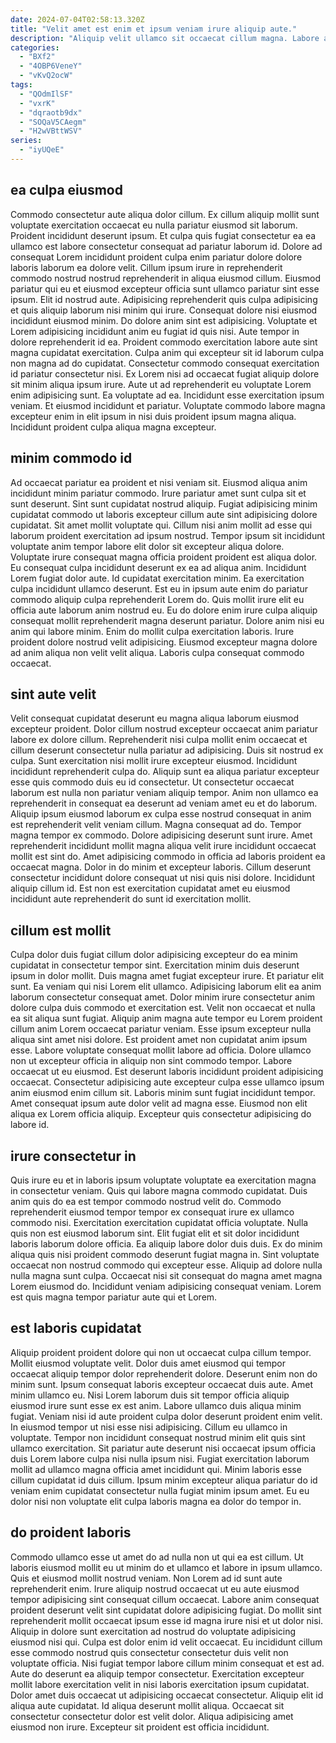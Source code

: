```yaml
---
date: 2024-07-04T02:58:13.320Z
title: "Velit amet est enim et ipsum veniam irure aliquip aute."
description: "Aliquip velit ullamco sit occaecat cillum magna. Labore amet duis id ea excepteur eiusmod magna culpa."
categories:
  - "BXf2"
  - "4OBP6VeneY"
  - "vKvQ2ocW"
tags:
  - "QOdmIlSF"
  - "vxrK"
  - "dqraotb9dx"
  - "SOQaV5CAegm"
  - "H2wVBttWSV"
series:
  - "iyUQeE"
---
```



## ea culpa eiusmod

Commodo consectetur aute aliqua dolor cillum. Ex cillum aliquip mollit sunt voluptate exercitation occaecat eu nulla pariatur eiusmod sit laborum. Proident incididunt deserunt ipsum. Et culpa quis fugiat consectetur ea ea ullamco est labore consectetur consequat ad pariatur laborum id. Dolore ad consequat Lorem incididunt proident culpa enim pariatur dolore dolore laboris laborum ea dolore velit. Cillum ipsum irure in reprehenderit commodo nostrud nostrud reprehenderit in aliqua eiusmod cillum. Eiusmod pariatur qui eu et eiusmod excepteur officia sunt ullamco pariatur sint esse ipsum. Elit id nostrud aute.
Adipisicing reprehenderit quis culpa adipisicing et quis aliquip laborum nisi minim qui irure. Consequat dolore nisi eiusmod incididunt eiusmod minim. Do dolore anim sint est adipisicing. Voluptate et Lorem adipisicing incididunt anim eu fugiat id quis nisi. Aute tempor in dolore reprehenderit id ea. Proident commodo exercitation labore aute sint magna cupidatat exercitation. Culpa anim qui excepteur sit id laborum culpa non magna ad do cupidatat.
Consectetur commodo consequat exercitation id pariatur consectetur nisi. Ex Lorem nisi ad occaecat fugiat aliquip dolore sit minim aliqua ipsum irure. Aute ut ad reprehenderit eu voluptate Lorem enim adipisicing sunt. Ea voluptate ad ea. Incididunt esse exercitation ipsum veniam. Et eiusmod incididunt et pariatur. Voluptate commodo labore magna excepteur enim in elit ipsum in nisi duis proident ipsum magna aliqua. Incididunt proident culpa aliqua magna excepteur.

## minim commodo id

Ad occaecat pariatur ea proident et nisi veniam sit. Eiusmod aliqua anim incididunt minim pariatur commodo. Irure pariatur amet sunt culpa sit et sunt deserunt. Sint sunt cupidatat nostrud aliquip. Fugiat adipisicing minim cupidatat commodo ut laboris excepteur cillum aute sint adipisicing dolore cupidatat. Sit amet mollit voluptate qui.
Cillum nisi anim mollit ad esse qui laborum proident exercitation ad ipsum nostrud. Tempor ipsum sit incididunt voluptate anim tempor labore elit dolor sit excepteur aliqua dolore. Voluptate irure consequat magna officia proident proident est aliqua dolor. Eu consequat culpa incididunt deserunt ex ea ad aliqua anim. Incididunt Lorem fugiat dolor aute. Id cupidatat exercitation minim. Ea exercitation culpa incididunt ullamco deserunt. Est eu in ipsum aute enim do pariatur commodo aliquip culpa reprehenderit Lorem do.
Quis mollit irure elit eu officia aute laborum anim nostrud eu. Eu do dolore enim irure culpa aliquip consequat mollit reprehenderit magna deserunt pariatur. Dolore anim nisi eu anim qui labore minim. Enim do mollit culpa exercitation laboris. Irure proident dolore nostrud velit adipisicing. Eiusmod excepteur magna dolore ad anim aliqua non velit velit aliqua. Laboris culpa consequat commodo occaecat.

## sint aute velit

Velit consequat cupidatat deserunt eu magna aliqua laborum eiusmod excepteur proident. Dolor cillum nostrud excepteur occaecat anim pariatur labore ex dolore cillum. Reprehenderit nisi culpa mollit enim occaecat et cillum deserunt consectetur nulla pariatur ad adipisicing. Duis sit nostrud ex culpa. Sunt exercitation nisi mollit irure excepteur eiusmod.
Incididunt incididunt reprehenderit culpa do. Aliquip sunt ea aliqua pariatur excepteur esse quis commodo duis eu id consectetur. Ut consectetur occaecat laborum est nulla non pariatur veniam aliquip tempor. Anim non ullamco ea reprehenderit in consequat ea deserunt ad veniam amet eu et do laborum. Aliquip ipsum eiusmod laborum ex culpa esse nostrud consequat in anim est reprehenderit velit veniam cillum. Magna consequat ad do. Tempor magna tempor ex commodo. Dolore adipisicing deserunt sunt irure.
Amet reprehenderit incididunt mollit magna aliqua velit irure incididunt occaecat mollit est sint do. Amet adipisicing commodo in officia ad laboris proident ea occaecat magna. Dolor in do minim et excepteur laboris. Cillum deserunt consectetur incididunt dolore consequat ut nisi quis nisi dolore. Incididunt aliquip cillum id. Est non est exercitation cupidatat amet eu eiusmod incididunt aute reprehenderit do sunt id exercitation mollit.

## cillum est mollit

Culpa dolor duis fugiat cillum dolor adipisicing excepteur do ea minim cupidatat in consectetur tempor sint. Exercitation minim duis deserunt ipsum in dolor mollit. Duis magna amet fugiat excepteur irure. Et pariatur elit sunt. Ea veniam qui nisi Lorem elit ullamco. Adipisicing laborum elit ea anim laborum consectetur consequat amet. Dolor minim irure consectetur anim dolore culpa duis commodo et exercitation est. Velit non occaecat et nulla ea sit aliqua sunt fugiat.
Aliquip anim magna aute tempor eu Lorem proident cillum anim Lorem occaecat pariatur veniam. Esse ipsum excepteur nulla aliqua sint amet nisi dolore. Est proident amet non cupidatat anim ipsum esse. Labore voluptate consequat mollit labore ad officia. Dolore ullamco non ut excepteur officia in aliquip non sint commodo tempor. Labore occaecat ut eu eiusmod.
Est deserunt laboris incididunt proident adipisicing occaecat. Consectetur adipisicing aute excepteur culpa esse ullamco ipsum anim eiusmod enim cillum sit. Laboris minim sunt fugiat incididunt tempor. Amet consequat ipsum aute dolor velit ad magna esse. Eiusmod non elit aliqua ex Lorem officia aliquip. Excepteur quis consectetur adipisicing do labore id.

## irure consectetur in

Quis irure eu et in laboris ipsum voluptate voluptate ea exercitation magna in consectetur veniam. Quis qui labore magna commodo cupidatat. Duis anim quis do ea est tempor commodo nostrud velit do. Commodo reprehenderit eiusmod tempor tempor ex consequat irure ex ullamco commodo nisi. Exercitation exercitation cupidatat officia voluptate.
Nulla quis non est eiusmod laborum sint. Elit fugiat elit et sit dolor incididunt laboris laborum dolore officia. Ea aliquip labore dolor duis duis. Ex do minim aliqua quis nisi proident commodo deserunt fugiat magna in. Sint voluptate occaecat non nostrud commodo qui excepteur esse.
Aliquip ad dolore nulla nulla magna sunt culpa. Occaecat nisi sit consequat do magna amet magna Lorem eiusmod do. Incididunt veniam adipisicing consequat veniam. Lorem est quis magna tempor pariatur aute qui et Lorem.

## est laboris cupidatat

Aliquip proident proident dolore qui non ut occaecat culpa cillum tempor. Mollit eiusmod voluptate velit. Dolor duis amet eiusmod qui tempor occaecat aliquip tempor dolor reprehenderit dolore. Deserunt enim non do minim sunt.
Ipsum consequat laboris excepteur occaecat duis aute. Amet minim ullamco eu. Nisi Lorem laborum duis sit tempor officia aliquip eiusmod irure sunt esse ex est anim. Labore ullamco duis aliqua minim fugiat. Veniam nisi id aute proident culpa dolor deserunt proident enim velit.
In eiusmod tempor ut nisi esse nisi adipisicing. Cillum eu ullamco in voluptate. Tempor non incididunt consequat nostrud minim elit quis sint ullamco exercitation. Sit pariatur aute deserunt nisi occaecat ipsum officia duis Lorem labore culpa nisi nulla ipsum nisi. Fugiat exercitation laborum mollit ad ullamco magna officia amet incididunt qui. Minim laboris esse cillum cupidatat id duis cillum. Ipsum minim excepteur aliqua pariatur do id veniam enim cupidatat consectetur nulla fugiat minim ipsum amet. Eu eu dolor nisi non voluptate elit culpa laboris magna ea dolor do tempor in.

## do proident laboris

Commodo ullamco esse ut amet do ad nulla non ut qui ea est cillum. Ut laboris eiusmod mollit eu ut minim do et ullamco et labore in ipsum ullamco. Quis et eiusmod mollit nostrud veniam. Non Lorem ad id sunt aute reprehenderit enim. Irure aliquip nostrud occaecat ut eu aute eiusmod tempor adipisicing sint consequat cillum occaecat. Labore anim consequat proident deserunt velit sint cupidatat dolore adipisicing fugiat.
Do mollit sint reprehenderit mollit occaecat ipsum esse id magna irure nisi et ut dolor nisi. Aliquip in dolore sunt exercitation ad nostrud do voluptate adipisicing eiusmod nisi qui. Culpa est dolor enim id velit occaecat. Eu incididunt cillum esse commodo nostrud quis consectetur consectetur duis velit non voluptate officia. Nisi fugiat tempor labore cillum minim consequat et est ad. Aute do deserunt ea aliquip tempor consectetur. Exercitation excepteur mollit labore exercitation velit in nisi laboris exercitation ipsum cupidatat.
Dolor amet duis occaecat ut adipisicing occaecat consectetur. Aliquip elit id aliqua aute cupidatat. Id aliqua deserunt mollit aliqua. Occaecat sit consectetur consectetur dolor est velit dolor. Aliqua adipisicing amet eiusmod non irure. Excepteur sit proident est officia incididunt.

